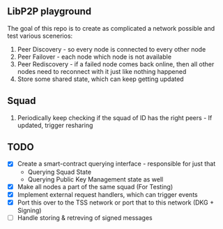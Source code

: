 ## LibP2P playground

The goal of this repo is to create as complicated a network possible and test various scenerios:

1. Peer Discovery - so every node is connected to every other node
2. Peer Failover - each node which node is not available
3. Peer Rediscovery - if a failed node comes back online, then all other nodes need to reconnect with it just like nothing happened
4. Store some shared state, which can keep getting updated

## Squad

1. Periodically keep checking if the squad of ID has the right peers - If updated, trigger resharing

## TODO

- [x] Create a smart-contract querying interface - responsible for just that
  - Querying Squad State
  - Querying Public Key Management state as well
- [x] Make all nodes a part of the same squad (For Testing)
- [x] Implement external request handlers, which can trigger events
- [x] Port this over to the TSS network or port that to this network (DKG + Signing)
- [ ] Handle storing & retreving of signed messages

